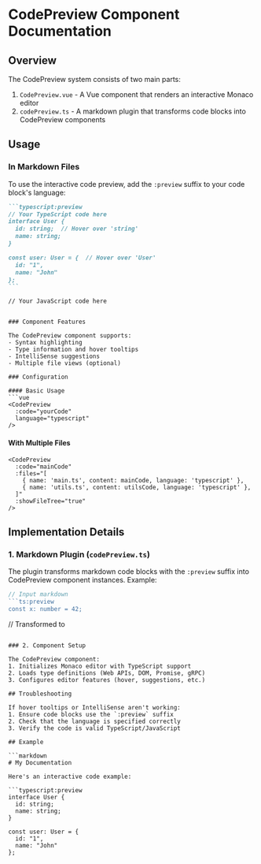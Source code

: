 # CodePreview Component Documentation

## Overview

The CodePreview system consists of two main parts:

1. `CodePreview.vue` - A Vue component that renders an interactive Monaco editor
2. `codePreview.ts` - A markdown plugin that transforms code blocks into CodePreview components

## Usage

### In Markdown Files

To use the interactive code preview, add the `:preview` suffix to your code block's language:

````markdown
```typescript:preview
// Your TypeScript code here
interface User {
  id: string;  // Hover over 'string'
  name: string;
}

const user: User = {  // Hover over 'User'
  id: "1",
  name: "John"
};
```
````

```javascript:preview
// Your JavaScript code here
```

````

### Component Features

The CodePreview component supports:
- Syntax highlighting
- Type information and hover tooltips
- IntelliSense suggestions
- Multiple file views (optional)

### Configuration

#### Basic Usage
```vue
<CodePreview
  :code="yourCode"
  language="typescript"
/>
````

#### With Multiple Files

```vue
<CodePreview
  :code="mainCode"
  :files="[
    { name: 'main.ts', content: mainCode, language: 'typescript' },
    { name: 'utils.ts', content: utilsCode, language: 'typescript' },
  ]"
  :showFileTree="true"
/>
```

## Implementation Details

### 1. Markdown Plugin (`codePreview.ts`)

The plugin transforms markdown code blocks with the `:preview` suffix into CodePreview component instances. Example:

````typescript
// Input markdown
```ts:preview
const x: number = 42;
````

// Transformed to
<CodePreview
  code="const x: number = 42;"
  language="TypeScript"
/>

````

### 2. Component Setup

The CodePreview component:
1. Initializes Monaco editor with TypeScript support
2. Loads type definitions (Web APIs, DOM, Promise, gRPC)
3. Configures editor features (hover, suggestions, etc.)

## Troubleshooting

If hover tooltips or IntelliSense aren't working:
1. Ensure code blocks use the `:preview` suffix
2. Check that the language is specified correctly
3. Verify the code is valid TypeScript/JavaScript

## Example

```markdown
# My Documentation

Here's an interactive code example:

```typescript:preview
interface User {
  id: string;
  name: string;
}

const user: User = {
  id: "1",
  name: "John"
};
````
